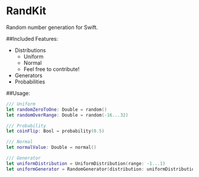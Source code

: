 # RandKit

Random number generation for Swift.

##Included Features:
- Distributions
  - Uniform
  - Normal
  - Feel free to contribute!
- Generators
- Probabilities

##Usage:
``` swift
/// Uniform
let randomZeroToOne: Double = random()
let randomOverRange: Double = random(-16...32)

/// Probability
let coinFlip: Bool = probability(0.5)

/// Normal
let normalValue: Double = normal()

/// Generator
let uniformDistribution = UniformDistribution(range: -1...1)
let uniformGenerator = RandomGenerator(distribution: uniformDistribution)
```


